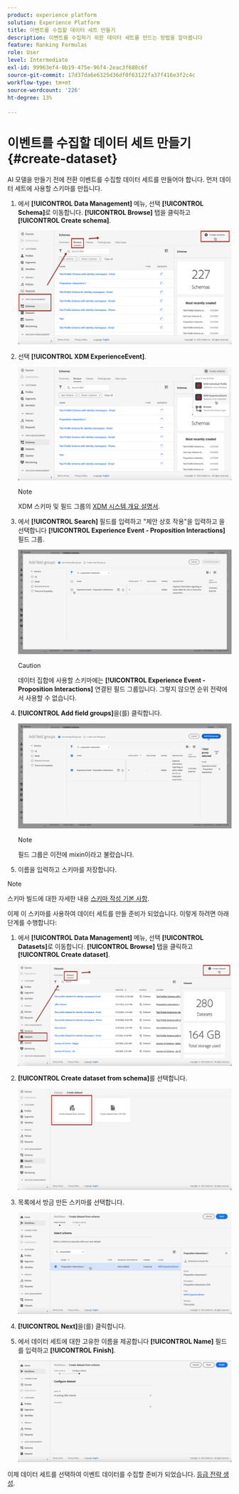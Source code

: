 ```yaml
---
product: experience platform
solution: Experience Platform
title: 이벤트를 수집할 데이터 세트 만들기
description: 이벤트를 수집하기 위한 데이터 세트를 만드는 방법을 알아봅니다
feature: Ranking Formulas
role: User
level: Intermediate
exl-id: 99963ef4-0b19-475e-96f4-2eac3f680c6f
source-git-commit: 17d37da6e6325d36df0f63122fa37f416e3f2c4c
workflow-type: tm+mt
source-wordcount: '226'
ht-degree: 13%

---
```


# 이벤트를 수집할 데이터 세트 만들기 {#create-dataset}

AI 모델을 만들기 전에 전환 이벤트를 수집할 데이터 세트를 만들어야 합니다. 먼저 데이터 세트에 사용할 스키마를 만듭니다.

1. 에서 **[!UICONTROL Data Management]** 메뉴, 선택 **[!UICONTROL Schema]**&#x200B;로 이동합니다. **[!UICONTROL Browse]** 탭을 클릭하고 **[!UICONTROL Create schema]**.

   ![](../assets/ai-ranking-create-schema.png)

1. 선택 **[!UICONTROL XDM ExperienceEvent]**.

   ![](../assets/ai-ranking-xdm-event.png)

   >[!NOTE]
   >
   >    XDM 스키마 및 필드 그룹의 [XDM 시스템 개요 설명서](https://experienceleague.adobe.com/docs/experience-platform/xdm/home.html?lang=ko).


1. 에서 **[!UICONTROL Search]** 필드를 입력하고 &quot;제안 상호 작용&quot;을 입력하고 을 선택합니다 **[!UICONTROL Experience Event - Proposition Interactions]** 필드 그룹.

   ![](../assets/ai-ranking-proposition-interactions.png)

   >[!CAUTION]
   >
   >    데이터 집합에 사용할 스키마에는 **[!UICONTROL Experience Event - Proposition Interactions]** 연결된 필드 그룹입니다. 그렇지 않으면 순위 전략에서 사용할 수 없습니다.

1. **[!UICONTROL Add field groups]**&#x200B;을(를) 클릭합니다.

   ![](../assets/ai-ranking-add-field-group.png)

   >[!NOTE]
   >필드 그룹은 이전에 mixin이라고 불렀습니다.

1. 이름을 입력하고 스키마를 저장합니다.<!--How do you edit the fields in this new schema? Examples?-->

>[!NOTE]
>
>    스키마 빌드에 대한 자세한 내용 [스키마 작성 기본 사항](https://experienceleague.adobe.com/docs/experience-platform/xdm/schema/composition.html?lang=en#understanding-schemas).

이제 이 스키마를 사용하여 데이터 세트를 만들 준비가 되었습니다. 이렇게 하려면 아래 단계를 수행합니다:

1. 에서 **[!UICONTROL Data Management]** 메뉴, 선택 **[!UICONTROL Datasets]**&#x200B;로 이동합니다. **[!UICONTROL Browse]** 탭을 클릭하고 **[!UICONTROL Create dataset]**.

   ![](../assets/ai-ranking-create-dataset.png)

1. **[!UICONTROL Create dataset from schema]**&#x200B;를 선택합니다.

   ![](../assets/ai-ranking-create-dataset-from-schema.png)

1. 목록에서 방금 만든 스키마를 선택합니다.

   ![](../assets/ai-ranking-dataset-select-schema.png)

1. **[!UICONTROL Next]**&#x200B;을(를) 클릭합니다.

1. 에서 데이터 세트에 대한 고유한 이름을 제공합니다 **[!UICONTROL Name]** 필드를 입력하고 **[!UICONTROL Finish]**.

   ![](../assets/ai-ranking-dataset-name.png)

이제 데이터 세트를 선택하여 이벤트 데이터를 수집할 준비가 되었습니다. [등급 전략 생성](#create-ranking-strategy).
